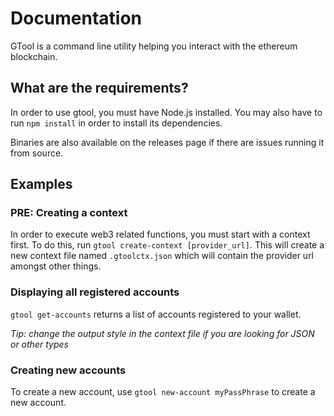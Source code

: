 # Documentation

GTool is a command line utility helping you interact with the ethereum blockchain.

## What are the requirements?

In order to use gtool, you must have Node.js installed.
You may also have to run `npm install` in order to install its dependencies.

Binaries are also available on the releases page if there are issues running it from source.

## Examples

### PRE: **Creating a context**
In order to execute web3 related functions, you must start with a context first. To do this, run `gtool create-context [provider_url]`. This will create a new context file named `.gtoolctx.json` which will contain the provider url amongst other things.

### **Displaying all registered accounts**

`gtool get-accounts` returns a list of accounts registered to your wallet.

*Tip: change the output style in the context file if you are looking for JSON or other types*

### **Creating new accounts**

To create a new account, use `gtool new-account myPassPhrase` to create a new account.
